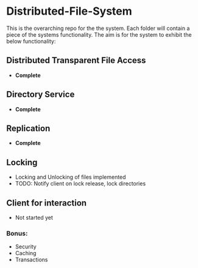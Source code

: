 # Distributed-File-System
This is the overarching repo for the the system. Each folder will contain a piece of the systems functionality. The aim is for the system to exhibit the below functionality:

 ## Distributed Transparent File Access
 * __Complete__

 ## Directory Service
 * __Complete__
 
 ## Replication
 * __Complete__

 ## Locking 
 * Locking and Unlocking of files implemented
 * TODO: Notify client on lock release, lock directories
  
 ## Client for interaction
 * Not started yet

 ### Bonus: 
 * Security
 * Caching 
 * Transactions
  
